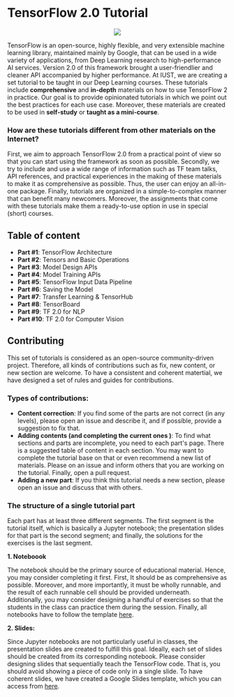 # TensorFlow 2.0 Tutorial

<p align="center">
  <img src="https://raw.githubusercontent.com/iust-deep-learning/tensorflow-2-tutorial/master/resources/tf_tut_logo.jpg" />
</p>

TensorFlow is an open-source, highly flexible, and very extensible machine learning library, maintained mainly by Google, that can be used in a wide variety of applications, from Deep Learning research to high-performance AI services. Version 2.0 of this framework brought a user-friendlier and cleaner API accompanied by higher performance. At IUST, we are creating a set tutorial to be taught in our Deep Learning courses. These tutorials include **comprehensive** and **in-depth** materials on how to use TensorFlow 2 in practice. Our goal is to provide opinionated tutorials in which we point out the best practices for each use case. Moreover, these materials are created to be used in **self-study** or **taught as a mini-course**.

### How are these tutorials different from other materials on the Internet?

First, we aim to approach TensorFlow 2.0 from a practical point of view so that you can start using the framework as soon as possible. Secondly, we try to include and use a wide range of information such as TF team talks, API references, and practical experiences in the making of these materials to make it as comprehensive as possible. Thus, the user can enjoy an all-in-one package. Finally, tutorials are organized in a simple-to-complex manner that can benefit many newcomers. Moreover, the assignments that come with these tutorials make them a ready-to-use option in use in special (short) courses.

## Table of content
- **Part #1**: TensorFlow Architecture
- **Part #2**: Tensors and Basic Operations
- **Part #3**: Model Design APIs
- **Part #4**: Model Training APIs
- **Part #5**: TensorFlow Input Data Pipeline
- **Part #6**: Saving the Model
- **Part #7**: Transfer Learning & TensorHub
- **Part #8**: TensorBoard
- **Part #9**: TF 2.0 for NLP
- **Part #10**: TF 2.0 for Computer Vision

## Contributing 
This set of tutorials is considered as an open-source community-driven project. Therefore, all kinds of contributions such as fix, new content, or new section are welcome. To have a consistent and coherent matertial, we have designed a set of rules and guides for contributions.

### Types of contributions:
- **Content correction**: If you find some of the parts are not correct (in any levels), please open an issue and describe it, and if possible, provide a suggestion to fix that.
- **Adding contents (and completing the current ones )**: To find what sections and parts are incomplete, you need to each part's page. There is a suggested table of content in each section. You may want to complete the tutorial base on that or even recommend a new list of materials. Please on an issue and inform others that you are working on the tutorial. Finally, open a pull request.
- **Adding a new part**: If you think this tutorial needs a new section, please open an issue and discuss that with others.

### The structure of a single tutorial part
Each part has at least three different segments. The first segment is the tutorial itself, which is basically a Jupyter notebook; the presentation slides for that part is the second segment; and finally, the solutions for the exercises is the last segment.

**1. Noteboook**

The notebook should be the primary source of educational material. Hence, you may consider completing it first. First, It should be as comprehensive as possible. Moreover, and more importantly, it must be wholly runnable, and the result of each runnable cell should be provided underneath. Additionally, you may consider designing a handful of exercises so that the students in the class can practice them during the session. Finally, all notebooks have to follow the template [here](https://github.com/iust-deep-learning/tensorflow-2-tutorial/blob/master/tf_2_0_tutorial_template.ipynb).

**2. Slides:**

Since Jupyter notebooks are not particularly useful in classes, the presentation slides are created to fulfill this goal. Ideally, each set of slides should be created from its corresponding notebook. Please consider designing slides that sequentially teach the TensorFlow code. That is, you should avoid showing a piece of code only in a single slide. To have coherent slides, we have created a Google Slides template, which you can access from [here](https://docs.google.com/presentation/d/1lQOjG3We_ZuEzkboyPHA4exOpd8swhYKEOdMLrLTPIY/edit?usp=sharing).


